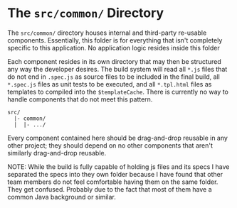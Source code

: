 # The `src/common/` Directory

The `src/common/` directory houses internal and third-party re-usable
components. Essentially, this folder is for everything that isn't completely
specific to this application. No application logic resides inside this folder

Each component resides in its own directory that may then be structured any way
the developer desires. The build system will read all `*.js` files that do not
end in `.spec.js` as source files to be included in the final build, all
`*.spec.js` files as unit tests to be executed, and all `*.tpl.html` files as
templates to compiled into the `$templateCache`. There is currently no way to
handle components that do not meet this pattern.

```
src/
  |- common/
  |  |- .../
```

Every component contained here should be drag-and-drop reusable in any other 
project; they should depend on no other components that aren't similarly 
drag-and-drop reusable.


NOTE: While the build is fully capable of holding js files and its specs I have
      separated the specs into they own folder because I have found that other
      team members do not feel comfortable having them on the same folder. They
      get confused. Probably due to the fact that most of them have a common Java
      background or similar.
